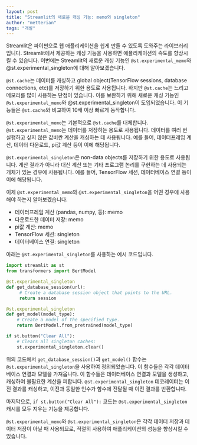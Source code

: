 ```yaml
---
layout: post
title: "Streamlit의 새로운 캐싱 기능: memo와 singleton"
author: "metterian"
tags: "개발"
---
```



Streamlit은 파이썬으로 웹 애플리케이션을 쉽게 만들 수 있도록 도와주는 라이브러리입니다. Streamlit에서 제공하는 캐싱 기능을 사용하면 애플리케이션의 속도를 향상시킬 수 있습니다. 이번에는 Streamlit의 새로운 캐싱 기능인 `@st.experimental_memo`와 @st.experimental_singleton에 대해 알아보겠습니다.

`@st.cache`는 데이터를 캐싱하고 global object(TensorFlow sessions, database connections, etc)를 저장하기 위한 용도로 사용됩니다. 하지만 `@st.cache`는 느리고 메모리를 많이 사용하는 단점이 있습니다. 이를 보완하기 위해 새로운 캐싱 기능인 `@st.experimental_memo`와 @st.experimental_singleton이 도입되었습니다. 이 기능들은 `@st.cache`와 비교하여 10배 이상 빠르게 동작합니다.

`@st.experimental_memo`는 기본적으로 `@st.cache`를 대체합니다. `@st.experimental_memo`는 데이터를 저장하는 용도로 사용됩니다. 데이터를 여러 번 실행하고 싶지 않은 값비싼 계산을 캐싱하는 데 사용됩니다. 예를 들어, 데이터프레임 계산, 데이터 다운로드, pi값 계산 등이 이에 해당됩니다.

`@st.experimental_singleton`은 non-data objects를 저장하기 위한 용도로 사용됩니다. 계산 결과가 아니라 대신 계산 또는 기타 프로그램 논리를 구현하는 데 사용되는 개체가 있는 경우에 사용됩니다. 예를 들어, TensorFlow 세션, 데이터베이스 연결 등이 이에 해당됩니다.

이제 `@st.experimental_memo`와 `@st.experimental_singleton`을 어떤 경우에 사용해야 하는지 알아보겠습니다.

- 데이터프레임 계산 (pandas, numpy, 등): memo
- 다운로드한 데이터 저장: memo
- pi값 계산: memo
- TensorFlow 세션: singleton
- 데이터베이스 연결: singleton


아래는 `@st.experimental_singleton`를 사용하는 예시 코드입니다.



```python
import streamlit as st
from transformers import BertModel

@st.experimental_singleton
def get_database_session(url):
     # Create a database session object that points to the URL.
     return session

@st.experimental_singleton
def get_model(model_type):
    # Create a model of the specified type.
    return BertModel.from_pretrained(model_type)

if st.button("Clear All"):
    # Clears all singleton caches:
    st.experimental_singleton.clear()

```



위의 코드에서 `get_database_session()`과 `get_model()` 함수는 `@st.experimental_singleton`을 사용하여 정의되었습니다. 이 함수들은 각각 데이터 베이스 연결과 모델을 가져옵니다. 이 함수들은 데이터베이스 연결과 모델을 생성하고, 캐싱하여 불필요한 계산을 피합니다. `@st.experimental_singleton` 데코레이터는 이전 결과를 캐싱하고, 이전과 동일한 인수가 함수에 전달될 때 이전 결과를 반환합니다.

마지막으로, `if st.button("Clear All"):` 코드는 `@st.experimental_singleton` 캐시를 모두 지우는 기능을 제공합니다.

`@st.experimental_memo`와 `@st.experimental_singleton`은 각각 데이터 저장과 데이터 저장이 아닐 때 사용되므로, 적절히 사용하여 애플리케이션의 성능을 향상시킬 수 있습니다.
